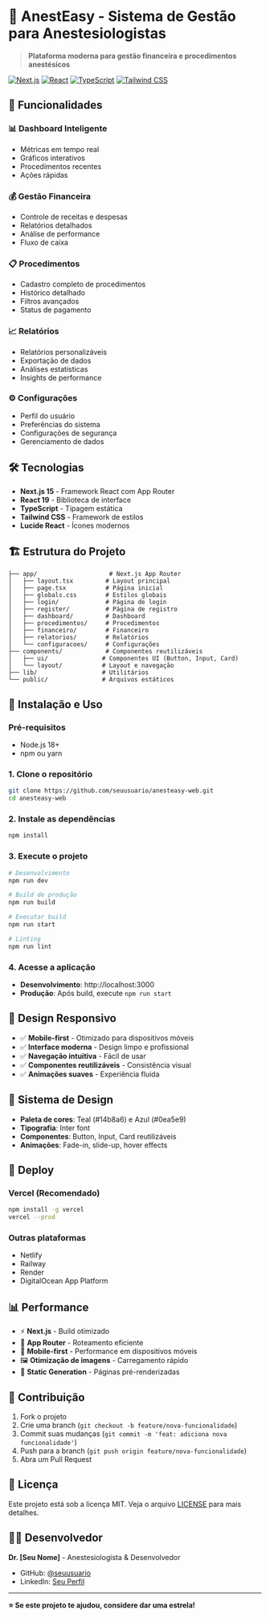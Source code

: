 # 🏥 AnestEasy - Sistema de Gestão para Anestesiologistas

> **Plataforma moderna para gestão financeira e procedimentos anestésicos**

[![Next.js](https://img.shields.io/badge/Next.js-15+-000000?style=for-the-badge&logo=next.js&logoColor=white)](https://nextjs.org/)
[![React](https://img.shields.io/badge/React-19+-61DAFB?style=for-the-badge&logo=react&logoColor=white)](https://reactjs.org/)
[![TypeScript](https://img.shields.io/badge/TypeScript-5+-3178C6?style=for-the-badge&logo=typescript&logoColor=white)](https://www.typescriptlang.org/)
[![Tailwind CSS](https://img.shields.io/badge/Tailwind_CSS-38B2AC?style=for-the-badge&logo=tailwind-css&logoColor=white)](https://tailwindcss.com/)

## 🚀 **Funcionalidades**

### **📊 Dashboard Inteligente**
- Métricas em tempo real
- Gráficos interativos
- Procedimentos recentes
- Ações rápidas

### **💰 Gestão Financeira**
- Controle de receitas e despesas
- Relatórios detalhados
- Análise de performance
- Fluxo de caixa

### **📋 Procedimentos**
- Cadastro completo de procedimentos
- Histórico detalhado
- Filtros avançados
- Status de pagamento

### **📈 Relatórios**
- Relatórios personalizáveis
- Exportação de dados
- Análises estatísticas
- Insights de performance

### **⚙️ Configurações**
- Perfil do usuário
- Preferências do sistema
- Configurações de segurança
- Gerenciamento de dados

## 🛠️ **Tecnologias**

- **Next.js 15** - Framework React com App Router
- **React 19** - Biblioteca de interface
- **TypeScript** - Tipagem estática
- **Tailwind CSS** - Framework de estilos
- **Lucide React** - Ícones modernos

## 🏗️ **Estrutura do Projeto**

```
├── app/                    # Next.js App Router
│   ├── layout.tsx         # Layout principal
│   ├── page.tsx           # Página inicial
│   ├── globals.css        # Estilos globais
│   ├── login/             # Página de login
│   ├── register/          # Página de registro
│   ├── dashboard/         # Dashboard
│   ├── procedimentos/     # Procedimentos
│   ├── financeiro/        # Financeiro
│   ├── relatorios/        # Relatórios
│   └── configuracoes/     # Configurações
├── components/            # Componentes reutilizáveis
│   ├── ui/               # Componentes UI (Button, Input, Card)
│   └── layout/           # Layout e navegação
├── lib/                  # Utilitários
└── public/               # Arquivos estáticos
```

## 🚀 **Instalação e Uso**

### **Pré-requisitos**
- Node.js 18+
- npm ou yarn

### **1. Clone o repositório**
```bash
git clone https://github.com/seuusuario/anesteasy-web.git
cd anesteasy-web
```

### **2. Instale as dependências**
```bash
npm install
```

### **3. Execute o projeto**
```bash
# Desenvolvimento
npm run dev

# Build de produção
npm run build

# Executar build
npm run start

# Linting
npm run lint
```

### **4. Acesse a aplicação**
- **Desenvolvimento**: http://localhost:3000
- **Produção**: Após build, execute `npm run start`

## 📱 **Design Responsivo**

- ✅ **Mobile-first** - Otimizado para dispositivos móveis
- ✅ **Interface moderna** - Design limpo e profissional
- ✅ **Navegação intuitiva** - Fácil de usar
- ✅ **Componentes reutilizáveis** - Consistência visual
- ✅ **Animações suaves** - Experiência fluida

## 🎨 **Sistema de Design**

- **Paleta de cores**: Teal (#14b8a6) e Azul (#0ea5e9)
- **Tipografia**: Inter font
- **Componentes**: Button, Input, Card reutilizáveis
- **Animações**: Fade-in, slide-up, hover effects

## 🚀 **Deploy**

### **Vercel (Recomendado)**
```bash
npm install -g vercel
vercel --prod
```

### **Outras plataformas**
- Netlify
- Railway
- Render
- DigitalOcean App Platform

## 📊 **Performance**

- ⚡ **Next.js** - Build otimizado
- 🎯 **App Router** - Roteamento eficiente
- 📱 **Mobile-first** - Performance em dispositivos móveis
- 🖼️ **Otimização de imagens** - Carregamento rápido
- 💾 **Static Generation** - Páginas pré-renderizadas

## 🤝 **Contribuição**

1. Fork o projeto
2. Crie uma branch (`git checkout -b feature/nova-funcionalidade`)
3. Commit suas mudanças (`git commit -m 'feat: adiciona nova funcionalidade'`)
4. Push para a branch (`git push origin feature/nova-funcionalidade`)
5. Abra um Pull Request

## 📄 **Licença**

Este projeto está sob a licença MIT. Veja o arquivo [LICENSE](LICENSE) para mais detalhes.

## 👨‍💻 **Desenvolvedor**

**Dr. [Seu Nome]** - Anestesiologista & Desenvolvedor
- GitHub: [@seuusuario](https://github.com/seuusuario)
- LinkedIn: [Seu Perfil](https://linkedin.com/in/seuperfil)

---

**⭐ Se este projeto te ajudou, considere dar uma estrela!**